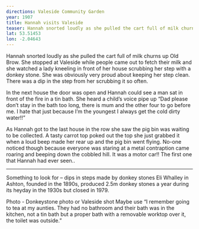 ```yaml
---
directions: Valeside Community Garden
year: 1907
title: Hannah visits Valeside
teaser: Hannah snorted loudly as she pulled the cart full of milk churns up Old Brow.
lat: 53.51453
lon: -2.04643
---
```


Hannah snorted loudly as she pulled the cart full of milk churns up Old Brow. She stopped at Valeside while people came out to fetch their milk and she watched a lady kneeling in front of her house scrubbing her step with a donkey stone. She was obviously very proud about keeping her step clean. There was a dip in the step from her scrubbing it so often.

In the next house the door was open and Hannah could see a man sat in front of the fire in a tin bath. She heard a child’s voice pipe up “Dad please don’t stay in the bath too long, there is mum and the other four to go before me. I hate that just because I’m the youngest I always get the cold dirty water!!”

As Hannah got to the last house in the row she saw the pig bin was waiting to be collected. A tasty carrot top poked out the top she just grabbed it when a loud beep made her rear up and the pig bin went flying. No-one noticed though because everyone was staring at a metal contraption came roaring and beeping down the cobbled hill. It was a motor car!! The first one that Hannah had ever seen..

---

Something to look for – dips in steps made by donkey stones Eli Whalley in Ashton, founded in the 1890s, produced 2.5m donkey stones a year during its heyday in the 1930s but closed in 1979.

Photo - Donkeystone photo or Valeside shot
Maybe use “I remember going to tea at my aunties. They had no bathroom and their bath was in the kitchen, not a tin bath but a proper bath with a removable worktop over it, the toilet was outside.”
